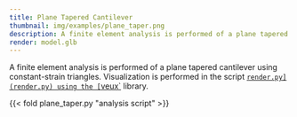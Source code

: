 ```yaml
---
title: Plane Tapered Cantilever
thumbnail: img/examples/plane_taper.png
description: A finite element analysis is performed of a plane tapered cantilever using constant-strain triangles.
render: model.glb
---
```


A finite element analysis is performed of a plane tapered cantilever using constant-strain triangles.
Visualization is performed in the script [`render.py](render.py) using the [`veux`](https://pypi.org/project/veux) library.

{{< fold plane_taper.py "analysis script" >}}

